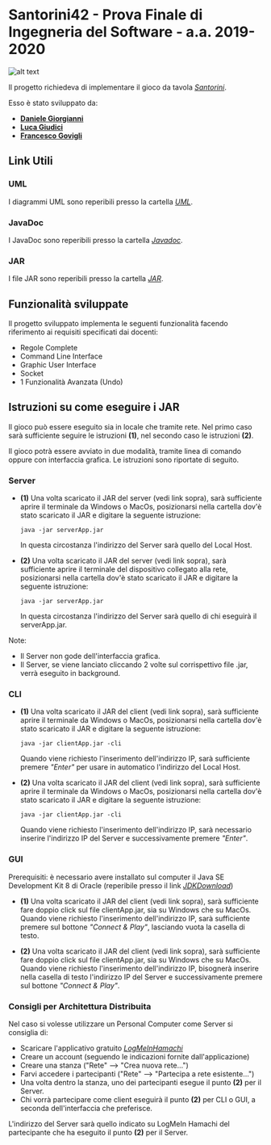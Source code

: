Santorini42 - Prova Finale di Ingegneria del Software - a.a. 2019-2020
======================================================================
![alt text](https://2.bp.blogspot.com/-YHuiYPBEHKs/WVKpXTzu5KI/AAAAAAAAYCs/pTVyng97P3EDoLq9PMqVv18ECzBD4K2CwCLcBGAs/s1600/copertina_santorini_2016.jpg)

Il progetto richiedeva di implementare il gioco da tavola
[*Santorini*](https://tabletopia.com/games/santorini).

Esso è stato sviluppato da: 
- [**Daniele Giorgianni**](https://github.com/DanieleGiorgianni) 
- [**Luca Giudici**](https://github.com/LucaGiudiciPoliMi)
- [**Francesco Govigli**](https://github.com/FrancescoGovigli)

Link Utili
----------
### UML
I diagrammi UML sono reperibili presso la cartella [*UML*](https://github.com/FrancescoGovigli/ing-sw-2020-Giorgianni-Giudici-Govigli/tree/master/deliveries/final/uml).

### JavaDoc
I JavaDoc sono reperibili presso la cartella
[*Javadoc*](https://github.com/FrancescoGovigli/ing-sw-2020-Giorgianni-Giudici-Govigli/tree/master/deliveries/final/javadoc).

### JAR
I file JAR sono reperibili presso la cartella
[*JAR*](https://github.com/FrancescoGovigli/ing-sw-2020-Giorgianni-Giudici-Govigli/tree/master/deliveries/final/jar).

Funzionalità sviluppate
-----------------------
Il progetto sviluppato implementa le seguenti funzionalità facendo
riferimento ai requisiti specificati dai docenti: 
- Regole Complete 
- Command Line Interface 
- Graphic User Interface 
- Socket 
- 1 Funzionalità Avanzata (Undo)

Istruzioni su come eseguire i JAR
---------------------------------
Il gioco può essere eseguito sia in locale che tramite rete. Nel primo
caso sarà sufficiente seguire le istruzioni **(1)**, nel secondo caso
le istruzioni **(2)**.

Il gioco potrà essere avviato in due modalità,
tramite linea di comando oppure con interfaccia grafica. Le istruzioni
sono riportate di seguito.

### Server
-   **(1)** Una volta scaricato il JAR del server (vedi link sopra),
    sarà sufficiente aprire il terminale da Windows o MacOs,
    posizionarsi nella cartella dov'è stato scaricato il JAR e digitare
    la seguente istruzione:

        java -jar serverApp.jar

    In questa circostanza l'indirizzo del Server sarà quello del Local
    Host.

-   **(2)** Una volta scaricato il JAR del server (vedi link sopra),
    sarà sufficiente aprire il terminale del dispositivo collegato alla
    rete, posizionarsi nella cartella dov'è stato scaricato il JAR e
    digitare la seguente istruzione:

        java -jar serverApp.jar

    In questa circostanza l'indirizzo del Server sarà quello di chi
    eseguirà il serverApp.jar.

Note:
- Il Server non gode dell'interfaccia grafica. 
- Il Server, se viene lanciato cliccando 2 volte sul corrispettivo file .jar, verrà eseguito in background.

### CLI
-   **(1)** Una volta scaricato il JAR del client (vedi link sopra),
    sarà sufficiente aprire il terminale da Windows o MacOs,
    posizionarsi nella cartella dov'è stato scaricato il JAR e digitare
    la seguente istruzione:

        java -jar clientApp.jar -cli

    Quando viene richiesto l'inserimento dell'indirizzo IP, sarà
    sufficiente premere *"Enter"* per usare in automatico l'indirizzo
    del Local Host.

-   **(2)** Una volta scaricato il JAR del client (vedi link sopra),
    sarà sufficiente aprire il terminale da Windows o MacOs,
    posizionarsi nella cartella dov'è stato scaricato il JAR e digitare
    la seguente istruzione:

        java -jar clientApp.jar -cli

    Quando viene richiesto l'inserimento dell'indirizzo IP, sarà
    necessario inserire l'indirizzo IP del Server e successivamente
    premere *"Enter"*.

### GUI
Prerequisiti: è necessario avere installato sul computer il Java SE
Development Kit 8 di Oracle (reperibile presso il link [*JDKDownload*](https://www.oracle.com/java/technologies/javase/javase-jdk8-downloads.html))

-   **(1)** Una volta scaricato il JAR del client (vedi link sopra),
    sarà sufficiente fare doppio click sul file clientApp.jar, sia su
    Windows che su MacOs. Quando viene richiesto l'inserimento
    dell'indirizzo IP, sarà sufficiente premere sul bottone *"Connect &
    Play"*, lasciando vuota la casella di testo.

-   **(2)** Una volta scaricato il JAR del client (vedi link sopra),
    sarà sufficiente fare doppio click sul file clientApp.jar, sia su
    Windows che su MacOs. Quando viene richiesto l'inserimento
    dell'indirizzo IP, bisognerà inserire nella casella di testo
    l'indirizzo IP del Server e successivamente premere sul bottone
    *"Connect & Play"*.

### Consigli per Architettura Distribuita
Nel caso si volesse utilizzare un Personal Computer come Server si
consiglia di:
 - Scaricare l'applicativo gratuito [*LogMeInHamachi*](https://www.vpn.net/) 
- Creare un account (seguendo le indicazioni fornite dall'applicazione)
- Creare una stanza ("Rete" --> "Crea nuova rete...")
- Farvi accedere i partecipanti ("Rete" --> "Partecipa a rete esistente...") 
- Una volta dentro la stanza, uno dei partecipanti esegue il punto **(2)** per il Server. 
- Chi vorrà partecipare come client eseguirà il punto **(2)** per CLI o GUI, a seconda dell'interfaccia che preferisce.

L'indirizzo del Server sarà quello indicato su LogMeIn Hamachi del partecipante che ha eseguito il punto **(2)** per il Server.
